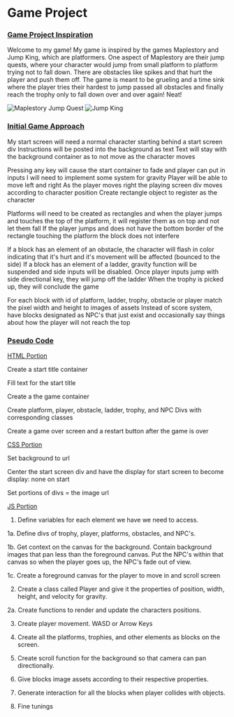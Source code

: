 # Game Project
### <ins>**Game Project Inspiration**</ins>

Welcome to my game! My game is inspired by the games Maplestory and Jump King, which are platformers. One aspect of Maplestory are their jump quests, where your character would jump from small platform to platform trying not to fall down. There are obstacles like spikes and that hurt the player and push them off. The game is meant to be grueling and a time sink where the player tries their hardest to jump passed all obstacles and finally reach the trophy only to fall down over and over again! Neat!

![Maplestory Jump Quest](https://preview.redd.it/fb52pq65m8qx.png?width=1024&auto=webp&s=7682809818d8681f266e727c22bb61c923f7d337)
![Jump King](https://nexile.se/wp-content/uploads/2019/04/Jump_King_screenshot_6.png)



### <ins>**Initial Game Approach**</ins>
 My start screen will need a normal character starting behind a start screen div
 Instructions will be posted into the background as text
 Text will stay with the background container as to not move as the character moves

 Pressing any key will cause the start container to fade and player can put in inputs
I will need to implement some system for gravity
 Player will be able to move left and right
As the player moves right the playing screen div moves according to character position
Create rectangle object to register as the character

 Platforms will need to be created as rectangles and when the player jumps and touches the top of the platform, it will register them as on top and not let them fall
If the player jumps and does not have the bottom border of the rectangle touching the platform the block does not interfere

If a block has an element of an obstacle, the character will flash in color indicating that it's hurt and it's movement will be affected (bounced to the side)
 If a block has an element of a ladder, gravity function will be suspended and side inputs will be disabled. Once player inputs jump with side directional key, they will jump off the ladder
 When the trophy is picked up, they will conclude the game

 For each block with id of platform, ladder, trophy, obstacle or player match the pixel width and height to images of assets
 Instead of score system, have blocks designated as NPC's that just exist and occasionally say things about how the player will not reach the top

### <ins>**Pseudo Code**</ins>
 <ins>HTML Portion</ins>
 
 Create a start title container
 
 Fill text for the start title
 
 Create a the game container

 Create platform, player, obstacle, ladder, trophy, and NPC Divs with corresponding classes
 
 Create a game over screen and a restart button after the game is over

 <ins>CSS Portion</ins>
 
 Set background to url
 
 Center the start screen div and have the display for start screen to become display: none on start
 
 Set portions of divs = the image url

 <ins>JS Portion</ins>

1. Define variables for each element we have we need to access.

1a. Define divs of trophy, player, platforms, obstacles, and NPC's.

1b. Get context on the canvas for the background. Contain background images that pan less than the foreground canvas. Put the NPC's within that canvas so when the player goes up, the NPC's fade out of view.

1c. Create a foreground canvas for the player to move in and scroll screen

2. Create a class called Player and give it the properties of position, width, height, and velocity for gravity. 

2a. Create functions to render and update the characters positions.

3. Create player movement. WASD or Arrow Keys

4. Create all the platforms, trophies, and other elements as blocks on the screen.

5. Create scroll function for the background so that camera can pan directionally.

6. Give blocks image assets according to their respective properties.

7. Generate interaction for all the blocks when player collides with objects.

8. Fine tunings
